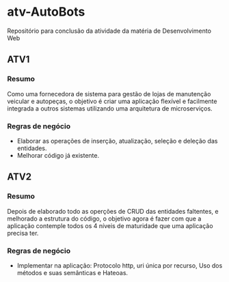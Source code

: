# atv-AutoBots
Repositório para conclusão da atividade da matéria de Desenvolvimento Web


## ATV1

### Resumo

Como uma fornecedora de sistema para gestão de lojas de manutenção veicular e autopeças, o objetivo é criar uma aplicação flexível e facilmente integrada a outros sistemas utilizando uma arquitetura de microserviços.

### Regras de negócio

* Elaborar as operações de inserção, atualização, seleção e deleção das entidades.
* Melhorar código já existente.

## ATV2

### Resumo

Depois de elaborado todo as operções de CRUD das entidades faltentes, e melhorado a estrutura do código, o objetivo agora é fazer com que a aplicação contemple todos os 4 níveis de maturidade que uma aplicação precisa ter.

### Regras de negócio 

* Implementar na aplicação: Protocolo http, uri única por recurso, Uso dos métodos e suas semânticas e Hateoas.
